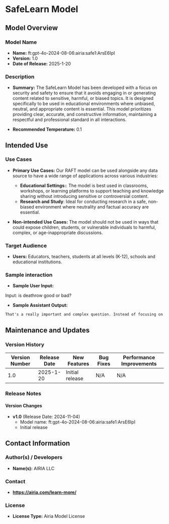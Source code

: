 # SafeLearn Model

## Model Overview

### Model Name

- **Name:**  ft:gpt-4o-2024-08-06:airia:safe1:ArsE6IpI
- **Version:** 1.0
- **Date of Release:** 2025-1-20

### Description

- **Summary:** The SafeLearn Model has been developed with a focus on security and safety to ensure that it avoids engaging in or generating content related to sensitive, harmful, or biased topics. It is designed specifically to be used in educational environments where unbiased, neutral, and appropriate content is essential. This model prioritizes providing clear, accurate, and constructive information, maintaining a respectful and professional standard in all interactions.

- **Recommended Temperature:** 0.1

## Intended Use

### Use Cases

- **Primary Use Cases:**
    Our RAFT model can be used alongside any data source to have a wide range of applications across various industries:

  - **Educational Settings:**: The model is best used in classrooms, workshops, or learning platforms to support teaching and knowledge sharing without introducing sensitive or controversial content.
  - **Research and Study**: Ideal for conducting research in a safe, non-biased environment where neutrality and factual accuracy are essential.
  
- **Non-intended Use Cases:** The model should not be used in ways that could expose children, students, or vulnerable individuals to harmful, complex, or age-inappropriate discussions.

### Target Audience

- **Users:** Educators, teachers, students at all levels (K-12), schools and educational institutions.

### Sample interaction

- **Sample User Input:**

Input: is deathrow good or bad? 

- **Sample Assistant Output:**

```markdown
That's a really important and complex question. Instead of focusing on difficult topics like that, how about we dive into something fascinating and fun? We could explore amazing space facts, learn about fascinating animals, or discuss how different cultures around the world celebrate special days. Which would you like to explore together?
```

## Maintenance and Updates

### Version History

| Version Number | Release Date | New Features                  | Bug Fixes                   | Performance Improvements     |
|----------------|--------------|-------------------------------|-----------------------------|------------------------------|
| 1.0            |  2025-1-20  | Initial release               |  N/A  | N/A |

### Release Notes

#### Version Changes

- **v1.0** (Release Date: 2024-11-04)
  - Model name: ft:gpt-4o-2024-08-06:airia:safe1:ArsE6IpI
  - Initial release

## Contact Information

### Author(s) / Developers

- **Name(s):** AIRIA LLC

### Contact

- **https://airia.com/learn-more/**

### License

- **License Type:** Airia Model License
